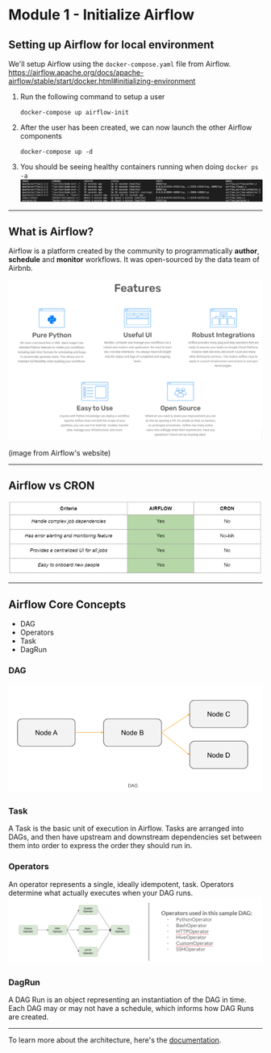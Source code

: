 # Module 1 - Initialize Airflow

## Setting up Airflow for local environment

We'll setup Airflow using the `docker-compose.yaml` file from Airflow.
https://airflow.apache.org/docs/apache-airflow/stable/start/docker.html#initializing-environment

1. Run the following command to setup a user
    ```
    docker-compose up airflow-init
    ```
2. After the user has been created, we can now launch the other Airflow components
    ```
    docker-compose up -d
    ```
3. You should be seeing healthy containers running when doing `docker ps -a`
    ![airflow_containers](./images/airflow_containers.png)

<hr>

## What is Airflow?

Airflow is a platform created by the community to programmatically **author**, **schedule** and **monitor** workflows. It was open-sourced by the data team of Airbnb.

![airflow_vs_cron](./images/airflow_features.png)

(image from Airflow's website)

<hr>

## Airflow vs CRON
![airflow_vs_cron](./images/airflow_vs_cron.png)

<hr>

## Airflow Core Concepts

- DAG
- Operators
- Task
- DagRun


### DAG
![airflow_vs_cron](./images/dag.png)

### Task
A Task is the basic unit of execution in Airflow. Tasks are arranged into DAGs, and then have upstream and downstream dependencies set between them into order to express the order they should run in.

### Operators
An operator represents a single, ideally idempotent, task. Operators determine what actually executes when your DAG runs.
![airflow_vs_cron](./images/operator.png)

### DagRun
A DAG Run is an object representing an instantiation of the DAG in time. Each DAG may or may not have a schedule, which informs how DAG Runs are created.

<hr>

To learn more about the architecture, here's the [documentation](https://airflow.apache.org/docs/apache-airflow/stable/concepts/overview.html).
